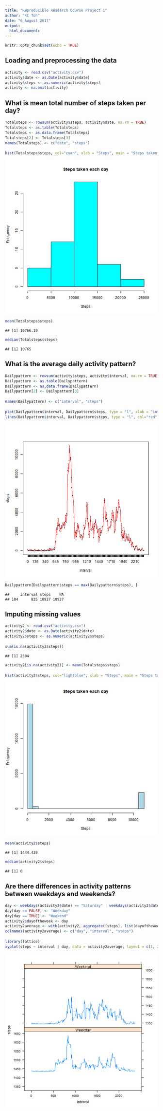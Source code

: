 ```yaml
---
title: "Reproducible Research Course Project 1"
author: "KC Toh"
date: "6 August 2017"
output: 
  html_document: 
---
```



```r
knitr::opts_chunk$set(echo = TRUE)
```

## Loading and preprocessing the data

```r
activity <- read.csv("activity.csv")
activity$date <- as.Date(activity$date)
activity$steps <- as.numeric(activity$steps)
activity <- na.omit(activity)
```


## What is mean total number of steps taken per day?

```r
Totalsteps <- rowsum(activity$steps, activity$date, na.rm = TRUE)
Totalsteps <- as.table(Totalsteps)
Totalsteps <- as.data.frame(Totalsteps)
Totalsteps[2] <- Totalsteps[3]
names(Totalsteps) <- c("date", "steps")

hist(Totalsteps$steps, col="cyan", xlab = "Steps", main = "Steps taken each day")
```

![plot of chunk histogram](figure/histogram-1.png)

```r
mean(Totalsteps$steps)
```

```
## [1] 10766.19
```

```r
median(Totalsteps$steps)
```

```
## [1] 10765
```


## What is the average daily activity pattern?

```r
Dailypattern <- rowsum(activity$steps, activity$interval, na.rm = TRUE)
Dailypattern <- as.table(Dailypattern)
Dailypattern <- as.data.frame(Dailypattern)
Dailypattern[2] <- Dailypattern[3]

names(Dailypattern) <- c("interval", "steps")

plot(Dailypattern$interval, Dailypattern$steps, type = "l", xlab = "interval", ylab = "steps")
lines(Dailypattern$interval, Dailypattern$steps, type = "l", col="red")
```

![plot of chunk Dailypattern](figure/Dailypattern-1.png)

```r
Dailypattern[Dailypattern$steps == max(Dailypattern$steps), ]
```

```
##     interval steps    NA
## 104      835 10927 10927
```


## Imputing missing values

```r
activity2 <- read.csv("activity.csv")
activity2$date <- as.Date(activity2$date)
activity2$steps <- as.numeric(activity2$steps)

sum(is.na(activity2$steps))
```

```
## [1] 2304
```

```r
activity2[is.na(activity2)] <- mean(Totalsteps$steps)

hist(activity2$steps, col="lightblue", xlab = "Steps", main = "Steps taken each day")
```

![plot of chunk histogram2](figure/histogram2-1.png)

```r
mean(activity2$steps)
```

```
## [1] 1444.439
```

```r
median(activity2$steps)
```

```
## [1] 0
```

## Are there differences in activity patterns between weekdays and weekends?

```r
day <- weekdays(activity2$date) == "Saturday" | weekdays(activity2$date) == "Sunday"
day[day == FALSE] <- "Weekday"
day[day == TRUE] <- "Weekend"
activity2$dayoftheweek <- day
activity2average <- with(activity2, aggregate((steps), list(dayoftheweek, interval), mean))
colnames(activity2average) <- c("day", "interval", "steps")

library(lattice)
xyplot(steps ~ interval | day, data = activity2average, layout = c(1, 2), type = "l")
```

![plot of chunk weekdayend](figure/weekdayend-1.png)
